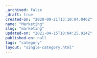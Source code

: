 ```yaml
---
_archived: false
_draft: true
created-on: "2020-09-21T13:10:04.046Z"
name: "Marketing"
slug: "marketing"
updated-on: "2021-04-15T18:04:25.924Z"
published-on: null
tags: "category"
layout: "single-category.html"
---
```



